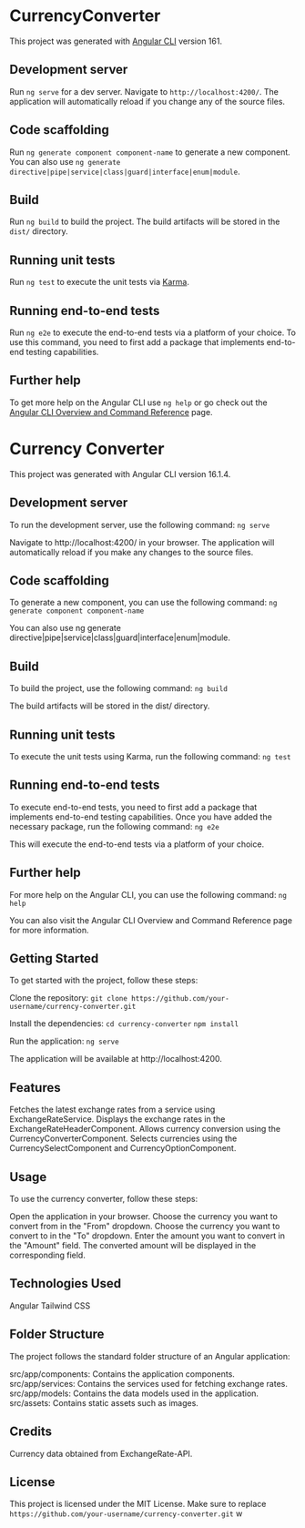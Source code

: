# CurrencyConverter

This project was generated with [Angular CLI](https://github.com/angular/angular-cli) version 161.

## Development server

Run `ng serve` for a dev server. Navigate to `http://localhost:4200/`. The application will automatically reload if you change any of the source files.

## Code scaffolding

Run `ng generate component component-name` to generate a new component. You can also use `ng generate directive|pipe|service|class|guard|interface|enum|module`.

## Build

Run `ng build` to build the project. The build artifacts will be stored in the `dist/` directory.

## Running unit tests

Run `ng test` to execute the unit tests via [Karma](https://karma-runner.github.io).

## Running end-to-end tests

Run `ng e2e` to execute the end-to-end tests via a platform of your choice. To use this command, you need to first add a package that implements end-to-end testing capabilities.

## Further help

To get more help on the Angular CLI use `ng help` or go check out the [Angular CLI Overview and Command Reference](https://angular.io/cli) page.

# Currency Converter

This project was generated with Angular CLI version 16.1.4.

## Development server

To run the development server, use the following command:
`ng serve`

Navigate to http://localhost:4200/ in your browser. The application will automatically reload if you make any changes to the source files.

## Code scaffolding

To generate a new component, you can use the following command:
`ng generate component component-name`

You can also use ng generate directive|pipe|service|class|guard|interface|enum|module.

## Build

To build the project, use the following command:
`ng build`

The build artifacts will be stored in the dist/ directory.

## Running unit tests

To execute the unit tests using Karma, run the following command:
`ng test`

## Running end-to-end tests

To execute end-to-end tests, you need to first add a package that implements end-to-end testing capabilities. Once you have added the necessary package, run the following command:
`ng e2e`

This will execute the end-to-end tests via a platform of your choice.

## Further help

For more help on the Angular CLI, you can use the following command:
`ng help`

You can also visit the Angular CLI Overview and Command Reference page for more information.

## Getting Started

To get started with the project, follow these steps:

Clone the repository:
`git clone https://github.com/your-username/currency-converter.git`

Install the dependencies:
`cd currency-converter`
`npm install`

Run the application:
`ng serve`

The application will be available at http://localhost:4200.

## Features

Fetches the latest exchange rates from a service using ExchangeRateService.
Displays the exchange rates in the ExchangeRateHeaderComponent.
Allows currency conversion using the CurrencyConverterComponent.
Selects currencies using the CurrencySelectComponent and CurrencyOptionComponent.

## Usage

To use the currency converter, follow these steps:

Open the application in your browser.
Choose the currency you want to convert from in the "From" dropdown.
Choose the currency you want to convert to in the "To" dropdown.
Enter the amount you want to convert in the "Amount" field.
The converted amount will be displayed in the corresponding field.

## Technologies Used

Angular
Tailwind CSS

## Folder Structure

The project follows the standard folder structure of an Angular application:

src/app/components: Contains the application components.
src/app/services: Contains the services used for fetching exchange rates.
src/app/models: Contains the data models used in the application.
src/assets: Contains static assets such as images.

## Credits

Currency data obtained from ExchangeRate-API.

## License

This project is licensed under the MIT License.
Make sure to replace `https://github.com/your-username/currency-converter.git` w
